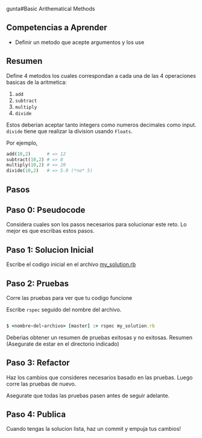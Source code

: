 gunta#Basic Arithematical Methods

## Competencias a Aprender
- Definir un metodo que acepte argumentos y los use

## Resumen
Define 4 metodos los cuales correspondan a cada una de las 4 operaciones basicas de la aritmetica:

1. `add`
2. `subtract`
3. `multiply`
4. `divide`

Estos deberian aceptar tanto integers como numeros decimales como input. `divide` tiene que realizar la division usando `Floats`.

Por ejemplo,

```ruby
add(10,2)      # => 12
subtract(10,2) # => 8
multiply(10,2) # => 20
divide(10,2)   # => 5.0 (*no* 5)
```

## Pasos

## Paso 0: Pseudocode
Considera cuales son los pasos necesarios para solucionar este reto. Lo mejor es que escribas estos pasos.

## Paso 1: Solucion Inicial
Escribe el codigo inicial en el archivo [my_solution.rb](my_solution.rb)

## Paso 2: Pruebas
Corre las pruebas para ver que tu codigo funcione

Escribe `rspec` seguido del nombre del archivo.

```ruby

$ <nombre-del-archivo> [master] :> rspec my_solution.rb

```

Deberias obtener un resumen de pruebas exitosas y no exitosas. Resumen (Asegurate de estar en el directorio indicado)

## Paso 3: Refactor
Haz los cambios que consideres necesarios basado en las pruebas. Luego corre las pruebas de nuevo.

Asegurate que todas las pruebas pasen antes de seguir adelante.

## Paso 4: Publica
Cuando tengas la solucion lista, haz un commit y empuja tus cambios!
